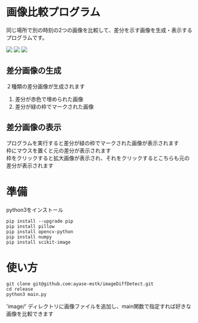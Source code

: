 # 画像比較プログラム
同じ場所で別の時刻の2つの画像を比較して、差分を示す画像を生成・表示するプログラムです。
<!-- シールド一覧 -->
<!-- 該当するプロジェクトの中から任意のものを選ぶ-->
<p style="display: inline">
  <!-- ソースコードで使われている技術 -->
  <img src="https://img.shields.io/badge/-Python-F9DC3E.svg?logo=python&style=flat">
  <img src="https://img.shields.io/badge/-OpenCV-5C3EE8.svg?logo=opencv&style=flat">
  <img src="https://img.shields.io/badge/-NumPy-013243.svg?logo=numpy&style=flat">

</p>

## 差分画像の生成
２種類の差分画像が生成されます
1. 差分が赤色で埋められた画像
2. 差分が緑の枠でマークされた画像

## 差分画像の表示
プログラムを実行すると差分が緑の枠でマークされた画像が表示されます<br>
枠にマウスを置くと元の差分が表示されます<br>
枠をクリックすると拡大画像が表示され、それをクリックするとこちらも元の差分が表示されます<br>

# 準備
python3をインストール
```
pip install --upgrade pip
pip install pillow
pip install opencv-python
pip install numpy
pip install scikit-image
```

# 使い方
```
git clone git@github.com:ayase-mstk/imageDiffDetect.git
cd release
python3 main.py
```

'image/' ディレクトリに画像ファイルを追加し、main関数で指定すれば好きな画像を比較できます
